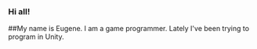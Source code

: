

### Hi all!
##My name is Eugene. I am a game programmer.
Lately I've been trying to program in Unity.
